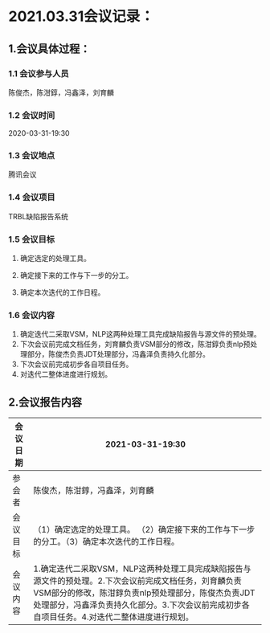 # 2021.03.31会议记录：

## 1.会议具体过程：

### 1.1 会议参与人员

陈俊杰，陈泔錞，冯鑫泽，刘育麟

### 1.2 会议时间

2020-03-31-19:30

### 1.3 会议地点

腾讯会议

### 1.4 会议项目

TRBL缺陷报告系统

### 1.5 会议目标

1. 确定选定的处理工具。

2. 确定接下来的工作与下一步的分工。

3. 确定本次迭代的工作日程。

### 1.6 会议内容

1. 确定迭代二采取VSM，NLP这两种处理工具完成缺陷报告与源文件的预处理。
2. 下次会议前完成文档任务，刘育麟负责VSM部分的修改，陈泔錞负责nlp预处理部分，陈俊杰负责JDT处理部分，冯鑫泽负责持久化部分。
3. 下次会议前完成初步各自项目任务。
4. 对迭代二整体进度进行规划。

## 2.会议报告内容

| 会议日期 | 2021-03-31-19:30                                             |
| -------- | ------------------------------------------------------------ |
| 参会者   | 陈俊杰，陈泔錞，冯鑫泽，刘育麟                               |
| 会议目标 | （1）确定选定的处理工具。 （2）确定接下来的工作与下一步的分工。（3）确定本次迭代的工作日程。 |
| 会议内容 | 1.确定迭代二采取VSM，NLP这两种处理工具完成缺陷报告与源文件的预处理。2.下次会议前完成文档任务，刘育麟负责VSM部分的修改，陈泔錞负责nlp预处理部分，陈俊杰负责JDT处理部分，冯鑫泽负责持久化部分。3.下次会议前完成初步各自项目任务。4.对迭代二整体进度进行规划。 |